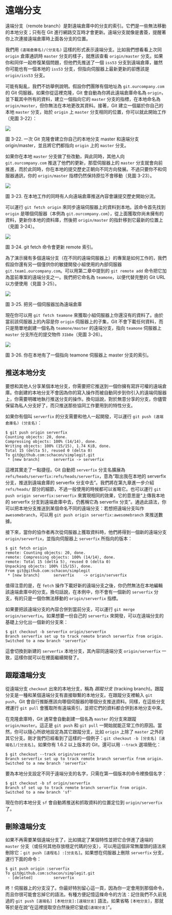 # 遠端分支

遠端分支（remote branch）是對遠端倉庫中的分支的索引。它們是一些無法移動的本地分支；只有在 Git 進行網路交互時才會更新。遠端分支就像是書簽，提醒著你上次連接遠端倉庫時上面各分支的位置。 

我們用 `(遠端倉庫名)/(分支名)` 這樣的形式表示遠端分支。比如我們想看看上次同 `origin` 倉庫通訊時 `master` 分支的樣子，就應該查看 `origin/master` 分支。如果你和同伴一起修復某個問題，但他們先推送了一個 `iss53` 分支到遠端倉庫，雖然你可能也有一個本地的 `iss53` 分支，但指向伺服器上最新更新的卻應該是 `origin/iss53` 分支。

可能有點亂，我們不妨舉例說明。假設你們團隊有個地址為 `git.ourcompany.com` 的 Git 伺服器。如果你從這裡克隆，Git 會自動為你將此遠端倉庫命名為 `origin`，並下載其中所有的資料，建立一個指向它的 `master` 分支的指標，在本地命名為 `origin/master`，但你無法在本地更改其資料。接著，Git 建立一個屬於你自己的本地 `master` 分支，始於 `origin` 上 `master` 分支相同的位置，你可以就此開始工作（見圖 3-22）：


![](http://git-scm.com/figures/18333fig0322-tn.png)

圖 3-22. 一次 Git 克隆會建立你自己的本地分支 master 和遠端分支 origin/master，並且將它們都指向 `origin` 上的 `master` 分支。

如果你在本地 `master` 分支做了些改動，與此同時，其他人向 `git.ourcompany.com` 推送了他們的更新，那麼伺服器上的 `master` 分支就會向前推進，而於此同時，你在本地的提交歷史正朝向不同方向發展。不過只要你不和伺服器通訊，你的 `origin/master` 指標仍然保持原位不會移動（見圖 3-23）。


![](http://git-scm.com/figures/18333fig0323-tn.png)

圖 3-23. 在本地工作的同時有人向遠端倉庫推送內容會讓提交歷史開始分流。

可以運行 `git fetch origin` 來同步遠端伺服器上的資料到本地。該命令首先找到 `origin` 是哪個伺服器（本例為 `git.ourcompany.com`），從上面獲取你尚未擁有的資料，更新你本地的資料庫，然後把 `origin/master` 的指針移到它最新的位置上（見圖 3-24）。


![](http://git-scm.com/figures/18333fig0324-tn.png)

圖 3-24. git fetch 命令會更新 remote 索引。

為了演示擁有多個遠端分支（在不同的遠端伺服器上）的專案是如何工作的，我們假設你還有另一個僅供你的敏捷開發小組使用的內部伺服器 `git.team1.ourcompany.com`。可以用第二章中提到的 `git remote add` 命令把它加為當前專案的遠端分支之一。我們把它命名為 `teamone`，以便代替完整的 Git URL 以方便使用（見圖 3-25）。


![](http://git-scm.com/figures/18333fig0325-tn.png)

圖 3-25. 把另一個伺服器加為遠端倉庫

現在你可以用 `git fetch teamone` 來獲取小組伺服器上你還沒有的資料了。由於當前該伺服器上的內容是你 `origin` 伺服器上的子集，Git 不會下載任何資料，而只是簡單地創建一個名為 `teamone/master` 的遠端分支，指向 `teamone` 伺服器上 `master` 分支所在的提交物件 `31b8e`（見圖 3-26）。


![](http://git-scm.com/figures/18333fig0326-tn.png)

圖 3-26. 你在本地有了一個指向 teamone 伺服器上 master 分支的索引。

## 推送本地分支

要想和其他人分享某個本地分支，你需要把它推送到一個你擁有寫許可權的遠端倉庫。你創建的本地分支不會因為你的寫入操作而被自動同步到你引入的遠端伺服器上，你需要明確地執行推送分支的操作。換句話說，對於無意分享的分支，你儘管保留為私人分支好了，而只推送那些協同工作要用到的特性分支。

如果你有個叫 `serverfix` 的分支需要和他人一起開發，可以運行 `git push (遠端倉庫名) (分支名)`：

	$ git push origin serverfix
	Counting objects: 20, done.
	Compressing objects: 100% (14/14), done.
	Writing objects: 100% (15/15), 1.74 KiB, done.
	Total 15 (delta 5), reused 0 (delta 0)
	To git@github.com:schacon/simplegit.git
	 * [new branch]      serverfix -> serverfix

這裡其實走了一點捷徑。Git 自動把 `serverfix` 分支名擴展為 `refs/heads/serverfix:refs/heads/serverfix`，意為“取出我在本地的 serverfix 分支，推送到遠端倉庫的 serverfix 分支中去”。我們將在第九章進一步介紹 `refs/heads/` 部分的細節，不過一般使用的時候都可以省略它。也可以運行 `git push origin serverfix:serverfix` 來實現相同的效果，它的意思是“上傳我本地的 serverfix 分支到遠端倉庫中去，仍舊稱它為 serverfix 分支”。通過此語法，你可以把本地分支推送到某個命名不同的遠端分支：若想把遠端分支叫作 `awesomebranch`，可以用 `git push origin serverfix:awesomebranch` 來推送數據。

接下來，當你的協作者再次從伺服器上獲取資料時，他們將得到一個新的遠端分支 `origin/serverfix`，並指向伺服器上 `serverfix` 所指向的版本：

	$ git fetch origin
	remote: Counting objects: 20, done.
	remote: Compressing objects: 100% (14/14), done.
	remote: Total 15 (delta 5), reused 0 (delta 0)
	Unpacking objects: 100% (15/15), done.
	From git@github.com:schacon/simplegit
	 * [new branch]      serverfix    -> origin/serverfix

值得注意的是，在 `fetch` 操作下載好新的遠端分支之後，你仍然無法在本地編輯該遠端倉庫中的分支。換句話說，在本例中，你不會有一個新的 `serverfix` 分支，有的只是一個你無法移動的 `origin/serverfix` 指標。

如果要把該遠端分支的內容合併到當前分支，可以運行 `git merge origin/serverfix`。如果想要一份自己的 `serverfix` 來開發，可以在遠端分支的基礎上分化出一個新的分支來：

	$ git checkout -b serverfix origin/serverfix
	Branch serverfix set up to track remote branch serverfix from origin.
	Switched to a new branch 'serverfix'

這會切換到新建的 `serverfix` 本地分支，其內容同遠端分支 `origin/serverfix` 一致，這樣你就可以在裡面繼續開發了。

## 跟蹤遠端分支

從遠端分支 `checkout` 出來的本地分支，稱為 _跟蹤分支_ (tracking branch)。跟蹤分支是一種和某個遠端分支有直接聯繫的本地分支。在跟蹤分支裡輸入 `git push`，Git 會自行推斷應該向哪個伺服器的哪個分支推送資料。同樣，在這些分支裡運行 `git pull` 會獲取所有遠端索引，並把它們的資料都合併到本地分支中來。

在克隆倉庫時，Git 通常會自動創建一個名為 `master` 的分支來跟蹤 `origin/master`。這正是 `git push` 和 `git pull` 一開始就能正常工作的原因。當然，你可以隨心所欲地設定為其它跟蹤分支，比如 `origin` 上除了 `master` 之外的其它分支。剛才我們已經看到了這樣的一個例子：`git checkout -b [分支名] [遠端名]/[分支名]`。如果你有 1.6.2 以上版本的 Git，還可以用 `--track` 選項簡化：

	$ git checkout --track origin/serverfix
	Branch serverfix set up to track remote branch serverfix from origin.
	Switched to a new branch 'serverfix'

要為本地分支設定不同于遠端分支的名字，只需在第一個版本的命令裡換個名字：

	$ git checkout -b sf origin/serverfix
	Branch sf set up to track remote branch serverfix from origin.
	Switched to a new branch 'sf'

現在你的本地分支 `sf` 會自動將推送和抓取資料的位置定位到 `origin/serverfix` 了。

## 刪除遠端分支

如果不再需要某個遠端分支了，比如搞定了某個特性並把它合併進了遠端的 `master` 分支（或任何其他存放穩定代碼的分支），可以用這個非常無厘頭的語法來刪除它：`git push [遠程名] :[分支名]`。如果想在伺服器上刪除 `serverfix` 分支，運行下面的命令：

	$ git push origin :serverfix
	To git@github.com:schacon/simplegit.git
	 - [deleted]         serverfix

咚！伺服器上的分支沒了。你最好特別留心這一頁，因為你一定會用到那個命令，而且你很可能會忘掉它的語法。有種方便記憶這條命令的方法：記住我們不久前見過的 `git push [遠端名] [本地分支]:[遠端分支]` 語法，如果省略 `[本地分支]`，那就等於是在說“在這裡提取空白然後把它變成`[遠端分支]`”。
